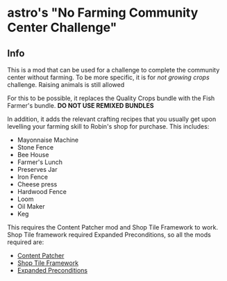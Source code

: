 # astro's "No Farming Community Center Challenge"

## Info
This is a mod that can be used for a challenge to complete the community center without farming.
To be more specific, it is for *not growing crops* challenge. Raising animals is still allowed

For this to be possible, it replaces the Quality Crops bundle with the Fish Farmer's bundle.
**DO NOT USE REMIXED BUNDLES**

In addition, it adds the relevant crafting recipes that you usually get upon levelling your farming skill to Robin's shop for purchase.
This includes:
* Mayonnaise Machine
* Stone Fence
* Bee House
* Farmer's Lunch
* Preserves Jar
* Iron Fence
* Cheese press
* Hardwood Fence
* Loom
* Oil Maker
* Keg



This requires the Content Patcher mod and Shop Tile Framework to work. Shop Tile framework required Expanded Preconditions, so all the mods required are:
* [Content Patcher](https://www.nexusmods.com/stardewvalley/mods/1915)
* [Shop Tile Framework](https://www.nexusmods.com/stardewvalley/mods/5005)
* [Expanded Preconditions](https://www.nexusmods.com/stardewvalley/mods/6529)


